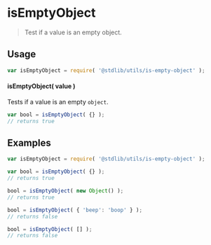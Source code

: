 # isEmptyObject

> Test if a value is an empty object.


<section class="usage">

## Usage

``` javascript
var isEmptyObject = require( '@stdlib/utils/is-empty-object' );
```


#### isEmptyObject( value )

Tests if a value is an empty `object`.

``` javascript
var bool = isEmptyObject( {} );
// returns true
```

</section>

<!-- /.usage -->


<section class="examples">

## Examples

<!-- eslint-disable no-new-object, object-curly-newline -->

``` javascript
var isEmptyObject = require( '@stdlib/utils/is-empty-object' );

var bool = isEmptyObject( {} );
// returns true

bool = isEmptyObject( new Object() );
// returns true

bool = isEmptyObject( { 'beep': 'boop' } );
// returns false

bool = isEmptyObject( [] );
// returns false
```

</section>

<!-- /.examples -->


<section class="links">

</section>

<!-- /.links -->
